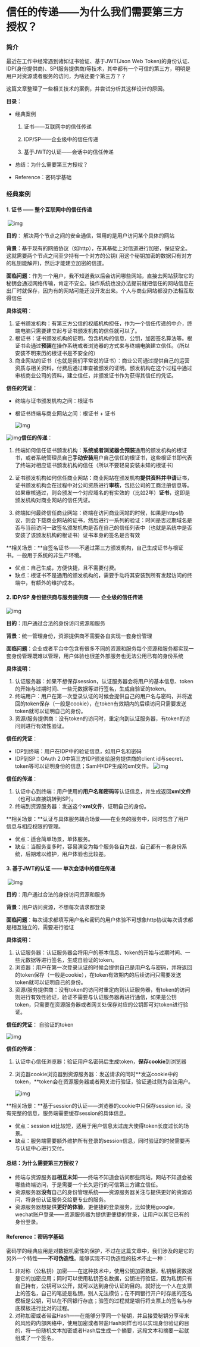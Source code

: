 # 信任的传递——**为什么我们需要第三方授权？**

### 简介

最近在工作中经常遇到诸如证书验证、基于JWT(Json Web Token)的身份认证、IDP(身份提供商)、SP(服务提供商)等技术，其中都有一个可信的第三方，明明是用户对资源或者服务的访问，为啥还要个第三方？？	

这篇文章整理了一些相关技术的案例，并尝试分析其这样设计的原因。

**目录**：

* 经典案例

  1. 证书——互联网中的信任传递

  2. IDP/SP——企业级中的信任传递

  3. 基于JWT的认证——会话中的信任传递

* 总结：为什么需要第三方授权？

* Reference：密码学基础

### 经典案例

#### 1. 证书 —— **整个互联网**中的信任传递

​									![img](https://lh3.googleusercontent.com/ium7angflwNKmwrMXlLyRbH796K-Npd6_8Up3gS-PAeXtnW8Nx3b9RG6_6EhutoURTJm71mQxazct6KIwaEtRluda9V5Og7lqUmaHsSRMzufnaOW9QtTwLNb-RRC84NvKP8wWj8r)

**目的**： 解决两个节点之间的安全通信，常用的是用户访问某个具体的网站

**背景**：基于现有的网络协议（如http），在其基础上对信道进行加密，保证安全。这就需要两个节点之间至少持有一个对方的公钥( 用这个秘钥加密的数据只有对方的私钥能解开)，然后才能建立加密的信道。

**面临问题**：作为一个用户，我不知道我以后会访问哪些网站，直接去网站获取它的秘钥会通过网络传输，肯定不安全。操作系统也没办法提前就把信任的网站信息在出厂时就保存，因为有的网站可能还没开发出来。个人与商业网站都没办法相互取得信任

**具体说明**：

1. 证书颁发机构：有第三方公信的权威机构担任，作为一个信任传递的中介，终端电脑只需要建立起与证书颁发机构的信任就可以了。
2. 根证书：证书颁发机构的证明，包含机构的信息，公钥，加密签名算法等。根证书会通过**预装**在操作系统或者浏览器的方式来与终端电脑建立信任。（所以安装不明来历的根证书是不安全的）
3. 商业网站的证书（也就是我们平常说的证书）：商业公司通过提供自己的运营资质与相关资料，付费后通过审查被颁发的证明。颁发机构在这个过程中通过审核商业公司的资料，建立信任，并颁发证书作为获得其信任的凭证。

**信任的凭证**：

* 终端与证书颁发机构之间：根证书

* 根证书终端与商业网站之间：根证书 + 证书

  ![img](https://lh6.googleusercontent.com/B6EJimnzX6-4BIeWQY62qyF0_DpuUp2hcwYjoUia3BS67ijVlECncuTEuBkziZHepPKh0VzXS82z64ZxOxlgtefGK23p9SOSau5nt9Xth2dH4p2aP72bgAxnTDap-H0T5_j2YmLo)

![img](https://lh5.googleusercontent.com/NRMA5U0bWTV2Lm9RSDflZD9nzZyK5F5glp22VX0v4NbrmjWhv6oWG-9a4LviS7W3qizXqDowXM1Lt-peq4r8tKMGVK5Al1b1B5n5A7PV5qHh6o-j-yCZNdJWICKWnaCaBHTXQKNM)**信任的传递**：

1. 终端如何信任证书颁发机构：**系统或者浏览器会预装**通用的颁发机构的根证书，或者系统管理员自己**手动安装**用户自己信任的根证书，这些根证书即代表了终端对相应证书颁发机构的信任（所以不要轻易安装未知的根证书）

2. 证书颁发机构如何信任商业网站：商业网站在颁发机构**提供资料并申请**证书，证书颁发机构会在过程中对公司资质进行**审核**，包括公司的工商注册信息等。如果审核通过，则会颁发一个对应域名的有实效的（比如2年）**证书**，这即是颁发机构对商业网站的信任凭证。
3. 终端如何最终信任商业网站：终端在访问商业网站的时候，如果是https协议，则会下载商业网站的证书，然后进行一系列的验证：时间是否过期域名是否与当前访问一致签名颁发机构是否在自己的信任列表中（也就是系统中是否安装了该颁发机构的根证书）证书本身的签名是否有效

**相关场景：**自签名证书——不通过第三方颁发机构，自己生成证书与根证书。一般用于系统的非生产环境。

* 优点：自己生成，方便快捷，且不需要付费。
* 缺点：根证书不是通用的颁发机构的，需要手动将其安装到所有发起访问的终端中，有额外的维护成本。

#### 2. IDP/SP 身份提供商与服务提供商 —— **企业级的信任传递**

![img](https://lh6.googleusercontent.com/pepB50LeXdzJREnZPshDRk3yBCNXFg-VzI0EKH-jso77_ubMZMZLzbiCYbHzkums7rskNXfoTANkx9u0rFAO8WymzKxAaUF3PVY86MOPq-3YxfW6rMA9tNSbx3yy0I8JEBPLpr0c)

**目的**：用户通过合法的身份访问资源和服务

**背景**：统一管理身份，资源提供商不需要各自实现一套身份管理

**面临问题**：企业或者平台中包含有很多不同的资源和服务每个资源和服务都实现一套身份管理既难以管理，用户体验也很差外部服务也无法公用已有的身份系统

**具体说明**：

1. 认证服务器：如果不想保存session，认证服务器会将用户的基本信息、token的开始与过期时间、一些元数据等进行签名，生成自验证的token。
2. 终端用户：用户在第一次登录认证的时候会提供自己的用户名与密码，并将返回的token保存（一般是cookie），在token有效期内的后续访问只需要发送token就可以证明自己的身份。
3. 资源/服务提供商：没有token的访问时，重定向到认证服务器，有token的访问则进行有效性验证。

**信任的凭证**：

* IDP到终端：用户在IDP中的验证信息，如用户名和密码
* IDP到SP：OAuth 2.0中第三方IDP颁发给服务提供商的client id与secret、token等可以证明身份的信息；Saml中IDP生成的xml文件。		![img](https://lh4.googleusercontent.com/KGqTO48_sJoDbcwjAFcS90QoX2nv1TOgecILPdL_b0I1ZqyrE8UfROE9Rl8BCfq81eArvOwSRG3btbgtX4mXRruB-LPiySJIb1haG66pPCllB_9iujQtUcZEdgV6CelVn6r7NEwL)						

**信任的传递**：

1. 认证中心到终端：用户使用的**用户名和密码**等认证信息，并生成返回**xml文件**（也可以直接跳转到SP）。
2. 终端到资源服务器：发送这个**xml文件**，证明自己的身份。

**相关场景：**认证与具体服务耦合场景——在业务的服务中，同时包含了用户信息与相应权限的管理。

* 优点：适合简单场景，单体服务。
* 缺点：当服务变多时，容易演变为每个服务各自为战，自己都有一套身份系统，后期难以维护，用户体验也比较差。

#### 3. 基于JWT的认证 —— **单次会话中的信任传递**

​									![img](https://lh3.googleusercontent.com/RPGp1KChWeLhn1n8SxSnGC65jWQIsY-hCkM1wNczFqUnVGjpHi8Cyh7edb-fF9fbSfmj1zYCaknLWoneU_rSc5WPRPK1X_kbqxt7vxgSRktD5rV2sO4AoC5MsrQkaFzz6mz5eyUO)

**目的**：用户通过合法的身份访问资源和服务

**背景**：用户访问资源，不想每次请求都登录

**面临问题**：每次请求都填写用户名和密码的用户体验不可想象http协议每次请求都是相互独立的，需要进行验证

**具体说明：**

1. 认证服务器：认证服务器会将用户的基本信息、token的开始与过期时间、一些元数据等进行签名，生成自验证的token。
2. 浏览器：用户在第一次登录认证的时候会提供自己是用户名与密码，并将返回的token保存（一般是cookie），在token有效期内的后续访问只需要发送token就可以证明自己的身份。
3. 资源/服务提供商：没有token的访问时重定向到认证服务器，有token的访问则进行有效性验证，验证不需要与认证服务器再进行通信，如果是公钥token，只需要在资源服务器或者网关处保存对应的公钥即可对token进行验证。

**信任的凭证**： 自验证的token

![img](https://lh6.googleusercontent.com/HmtHTBOtKmVA1D8SyuVPW7cnXqK96YHIXHIqC63lY5D86rQLDhcZwbEkQyC8qi-cHP0UXt7yph6ydVRQFJnQR1PJguFJFuJueWI_fhBKIR7CiysD-7N7pCvWIRnNcil6jas-KYpV)

**信任的传递**：

1. 认证中心信任浏览器：验证用户名密码后生成token，**保存cookie**到浏览器			

2. 浏览器cookie浏览器到资源服务器：发送请求的同时**发送cookie中的token，**token会在资源服务器或者网关进行验证，验证通过则为合法用户。

   ![img](https://lh6.googleusercontent.com/xJVYL0prLWzdLB4p49H-EMhGvtlYcJYd3EcRhcAmqNCZ5hzBezUQrEvQTqkyehJLSUcJGJSLTUiDbefBh--8_q5bLv6RvYY__TubJaA1kThxvmW8SsYqeEv0Td0yRHgU-AigZt2M)

**相关场景：**基于session的认证——浏览器的cookie中只保存session id，没有完整的信息，服务端需要缓存session的具体信息。

* 优点：session id比较短，适用于用户信息太过庞大使得token长度过长的场景。
* 缺点：服务端需要额外维护所有登录的session信息，同时验证的时候需要再与认证中心进行交付。

#### 总结：为什么需要第三方授权？

* 终端与资源服务器**相互未知**——终端不知道会访问那些网站，网站不知道会被哪些终端访问，于是需要一个长久运行的可信第三方建立信任。
* 资源服务器**没有**自己的身份管理系统——资源服务器关注与提供更好的资源访问，将身份认证服务交给更专业的服务。
* 资源服务器想提供**更好的体验**，更便捷的登录服务，比如使用google，wechat账户登录——资源服务器为提供更便捷的登录，让用户以其它已有的身份登录。

#### Reference：密码学基础

密码学的经典应用是对数据机密性的保护，不过在这篇文章中，我们涉及的是它的另外一个特性——**不可伪造性**。能够实现不可伪造性的技术不止一种：

1. 非对称（公私钥）加密——在这种技术中，使用公钥加密数据，私钥解密数据是它的加密应用；同时可以使用私钥签名数据，公钥进行验证，因为私钥只有自己持有，公钥可以公开，就可以达到身份认证的目的。就好比一个人在支票上的签名，自己的笔迹是私钥，别人无法模仿；在不同银行开户时存底的签名模板是公钥，可以在不同银行存底；验签的过程就是银行将支票上的签名与存底模板进行比对的过程。
2. 对称加密或者带盐Hash——在能够分享同一个秘钥，并且接受秘钥分享带来的风险的内部网络中，使用加密或者带盐Hash同样也可以实现身份验证的目的，将一份随机文本加密或者Hash后生成一个摘要，这段文本和摘要一起就组成了一个签名。
